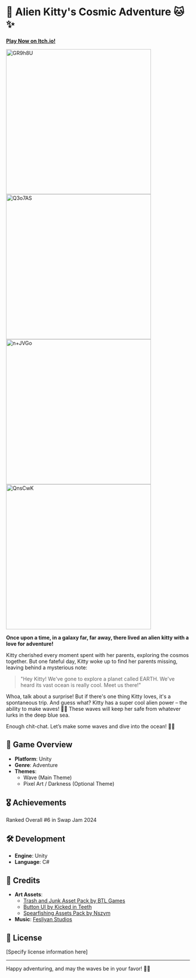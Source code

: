 # 🌌 Alien Kitty's Cosmic Adventure 🐱✨

[**Play Now on Itch.io!**](https://ddanakim0304.itch.io/cat-ch-me-if-you-can)

<img width="397" alt="GR9h8U" src="https://github.com/user-attachments/assets/afed169e-272b-4853-95a1-57155ee202c5">
<img width="397" alt="Q3o7AS" src="https://github.com/user-attachments/assets/c424db25-3a73-40e6-af0a-6200b39a8046">
<img width="397" alt="n+JVGo" src="https://github.com/user-attachments/assets/f50de5c2-2d24-4638-a124-08f6f9fc0cdf">
<img width="397" alt="QnsCwK" src="https://github.com/user-attachments/assets/b80d9f0d-1ea8-4556-bb57-3b7df08aef13">

**Once upon a time, in a galaxy far, far away, there lived an alien kitty with a love for adventure!**

Kitty cherished every moment spent with her parents, exploring the cosmos together. But one fateful day, Kitty woke up to find her parents missing, leaving behind a mysterious note:

> "Hey Kitty! We've gone to explore a planet called EARTH. We've heard its vast ocean is really cool. Meet us there!"

Whoa, talk about a surprise! But if there's one thing Kitty loves, it's a spontaneous trip. And guess what? Kitty has a super cool alien power – the ability to make waves! 🌊💥 These waves will keep her safe from whatever lurks in the deep blue sea.

Enough chit-chat. Let’s make some waves and dive into the ocean! 🌊🐾

## 🚀 Game Overview

- **Platform**: Unity
- **Genre**: Adventure
- **Themes**:
  - Wave (Main Theme)
  - Pixel Art / Darkness (Optional Theme)
 
## 🎖 Achievements

Ranked Overall #6 in Swap Jam 2024

## 🛠 Development

- **Engine**: Unity
- **Language**: C#

## 🔗 Credits

- **Art Assets**:
  - [Trash and Junk Asset Pack by BTL Games](https://btl-games.itch.io/trash-and-junk-asset-pack)
  - [Button UI by Kicked in Teeth](https://kicked-in-teeth.itch.io/button-ui)
  - [Spearfishing Assets Pack by Nszym](https://nszym.itch.io/spearfishing-assets-pack)
- **Music**: [Fesliyan Studios](https://www.FesliyanStudios.com)

## 📜 License

[Specify license information here]

---

Happy adventuring, and may the waves be in your favor! 🌊🐾




